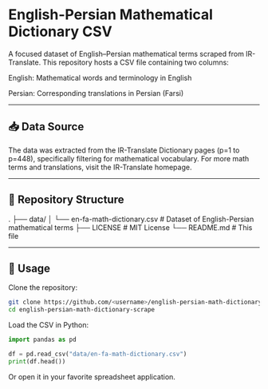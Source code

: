 # English-Persian Mathematical Dictionary CSV

A focused dataset of English–Persian mathematical terms scraped from IR-Translate. This repository hosts a CSV file containing two columns:

English: Mathematical words and terminology in English

Persian: Corresponding translations in Persian (Farsi)

---

## 📥 Data Source

The data was extracted from the IR-Translate Dictionary pages (p=1 to p=448), specifically filtering for mathematical vocabulary. For more math terms and translations, visit the IR-Translate homepage.

---

## 📁 Repository Structure

.
├── data/
│   └── en-fa-math-dictionary.csv  # Dataset of English-Persian mathematical terms
├── LICENSE                       # MIT License
└── README.md                     # This file

---

## 🚀 Usage

Clone the repository:

```bash
git clone https://github.com/<username>/english-persian-math-dictionary-scrape.git
cd english-persian-math-dictionary-scrape
```

Load the CSV in Python:

```python
import pandas as pd

df = pd.read_csv("data/en-fa-math-dictionary.csv")
print(df.head())
```

Or open it in your favorite spreadsheet application.

